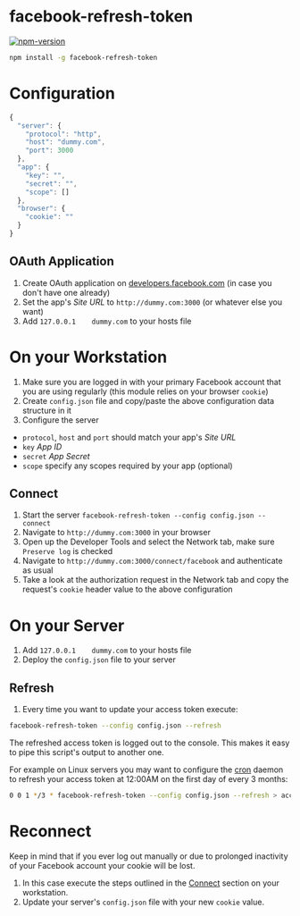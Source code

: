 
# facebook-refresh-token

[![npm-version]][npm]

```bash
npm install -g facebook-refresh-token
```

# Configuration

```js
{
  "server": {
    "protocol": "http",
    "host": "dummy.com",
    "port": 3000
  },
  "app": {
    "key": "",
    "secret": "",
    "scope": []
  },
  "browser": {
    "cookie": ""
  }
}
```

## OAuth Application

1. Create OAuth application on [developers.facebook.com][facebook] (in case you don't have one already)
2. Set the app's *Site URL* to `http://dummy.com:3000` (or whatever else you want)
3. Add `127.0.0.1    dummy.com` to your hosts file

# On your Workstation

1. Make sure you are logged in with your primary Facebook account that you are using regularly (this module relies on your browser `cookie`)
2. Create `config.json` file and copy/paste the above configuration data structure in it
3. Configure the server
  - `protocol`, `host` and `port` should match your app's *Site URL*
  - `key` *App ID*
  - `secret` *App Secret*
  - `scope` specify any scopes required by your app (optional)

## Connect

1. Start the server `facebook-refresh-token --config config.json --connect`
2. Navigate to `http://dummy.com:3000` in your browser
3. Open up the Developer Tools and select the Network tab, make sure `Preserve log` is checked
4. Navigate to `http://dummy.com:3000/connect/facebook` and authenticate as usual
5. Take a look at the authorization request in the Network tab and copy the request's `cookie` header value to the above configuration

# On your Server

1. Add `127.0.0.1    dummy.com` to your hosts file
2. Deploy the `config.json` file to your server

## Refresh

1. Every time you want to update your access token execute:

```bash
facebook-refresh-token --config config.json --refresh
```

The refreshed access token is logged out to the console. This makes it easy to pipe this script's output to another one.

For example on Linux servers you may want to configure the [cron][cron] daemon to refresh your access token at 12:00AM on the first day of every 3 months:

```bash
0 0 1 */3 * facebook-refresh-token --config config.json --refresh > access_token
```

# Reconnect

Keep in mind that if you ever log out manually or due to prolonged inactivity of your Facebook account your cookie will be lost.

1. In this case execute the steps outlined in the [Connect][connect] section on your workstation.
2. Update your server's `config.json` file with your new `cookie` value.


  [npm-version]: https://img.shields.io/npm/v/facebook-refresh-token.svg?style=flat-square (NPM Package Version)

  [npm]: https://www.npmjs.com/package/facebook-refresh-token

  [facebook]: https://developers.facebook.com
  [cron]: https://en.wikipedia.org/wiki/Cron

  [connect]: #connect
